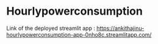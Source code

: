 # Hourlypowerconsumption
Link of the deployed streamlit app : https://ankithajinu-hourlypowerconsumption-app-0nho8c.streamlitapp.com/ 
